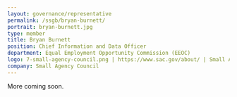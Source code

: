 ```yaml
---
layout: governance/representative
permalink: /ssgb/bryan-burnett/
portrait: bryan-burnett.jpg
type: member
title: Bryan Burnett
position: Chief Information and Data Officer
department: Equal Employment Opportunity Commission (EEOC)
logo: 7-small-agency-council.png | https://www.sac.gov/about/ | Small Agency Council
company: Small Agency Council 
---
```


More coming soon.